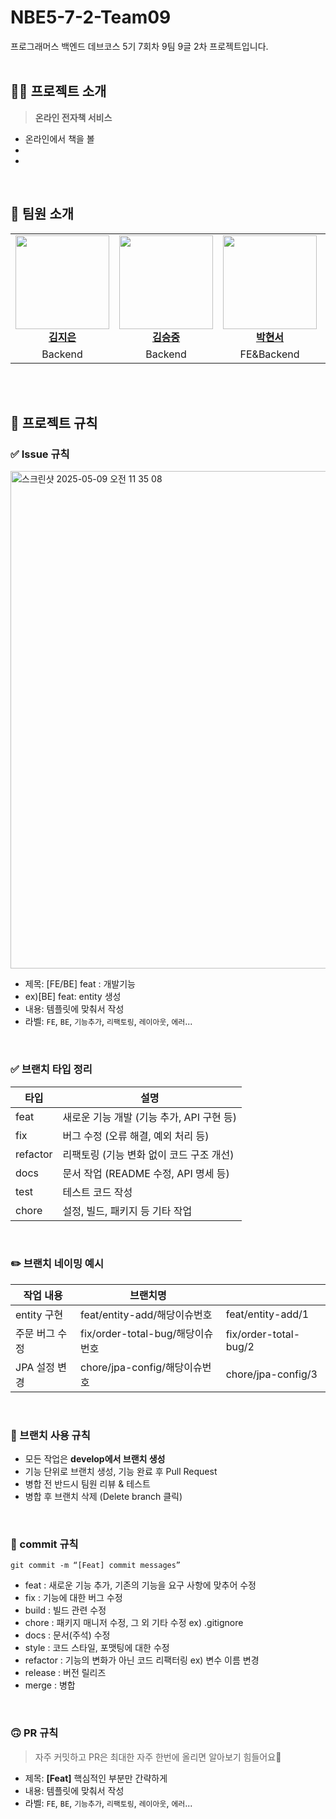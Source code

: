 # NBE5-7-2-Team09
프로그래머스 백엔드 데브코스 5기 7회차 9팀 9글 2차 프로젝트입니다.
<br>
<br>
## 🙋‍♀️ **프로젝트 소개**
> **온라인 전자책 서비스**
- 온라인에서 책을 볼 
- 
- 

<br>

## 👯 **팀원 소개**

<table>
  <tr>
    <td align="center">
      <a href="https://github.com/iamjieunkim"><img src="https://avatars.githubusercontent.com/u/83564946?v=4" width="150px"/></a><br/>
      <a href="https://github.com/iamjieunkim"><b>김지은</b></a>
    </td>
    <td align="center">
      <a href="https://github.com/kimsj0970"><img src="https://avatars.githubusercontent.com/u/53886275?v=4" width="150px"/></a><br/>
      <a href="https://github.com/kimsj0970"><b>김승중</b></a>
    </td>
    <td align="center">
      <a href="https://github.com/hyunwestpark"><img src="https://avatars.githubusercontent.com/u/123967536?v=4" width="150px"/></a><br/>
      <a href="https://github.com/hyunwestpark"><b>박현서</b></a>
    </td>
    <td align="center">
      <a href="https://github.com/chw0912"><img src="https://avatars.githubusercontent.com/u/95081400?v=4" width="150px"/></a><br/>
      <a href="https://github.com/chw0912"><b>최희웅</b></a>
    </td>
    <td align="center">
      <a href="https://github.com/HwuanPage"><img src="https://avatars.githubusercontent.com/u/39082854?v=4" width="150px"/></a><br/>
      <a href="https://github.com/HwuanPage"><b>황성철</b></a>
    </td>
  </tr>
  <tr>
    <td align="center">Backend</td>
    <td align="center">Backend</td>
    <td align="center">FE&Backend</td>
    <td align="center">Backend</td>
    <td align="center">Backend</td>
  </tr>
</table>

<br>
<br>

## 📏 **프로젝트 규칙**
### ✅ Issue 규칙
<img width="796" alt="스크린샷 2025-05-09 오전 11 35 08" src="https://github.com/user-attachments/assets/27e57572-c61c-4958-8f39-e52ae7b3d16f" />

- 제목: [FE/BE] feat : 개발기능
- ex)[BE] feat: entity 생성
- 내용: 템플릿에 맞춰서 작성
- 라벨: `FE`, `BE`, `기능추가`, `리팩토링`, `레이아웃`, `에러`...
<br>

### ✅ 브랜치 타입 정리

| **타입** | **설명** |
| --- | --- |
| feat | 새로운 기능 개발 (기능 추가, API 구현 등) |
| fix | 버그 수정 (오류 해결, 예외 처리 등) |
| refactor | 리팩토링 (기능 변화 없이 코드 구조 개선) |
| docs | 문서 작업 (README 수정, API 명세 등) |
| test | 테스트 코드 작성 |
| chore | 설정, 빌드, 패키지 등 기타 작업 |
<br>

### **✏️ 브랜치 네이밍 예시**

| **작업 내용** | **브랜치명** |  |
| --- | --- | --- |
| entity 구현 | feat/entity-add/해당이슈번호 | feat/entity-add/1 |
| 주문 버그 수정 | fix/order-total-bug/해당이슈번호 | fix/order-total-bug/2 |
| JPA 설정 변경 | chore/jpa-config/해당이슈번호 | chore/jpa-config/3 |
<br>

### **📘 브랜치 사용 규칙**

- 모든 작업은 **develop에서 브랜치 생성**
- 기능 단위로 브랜치 생성, 기능 완료 후 Pull Request
- 병합 전 반드시 팀원 리뷰 & 테스트
- 병합 후 브랜치 삭제 (Delete branch 클릭)
<br>

### 🤯 commit 규칙
`git commit -m “[Feat] commit messages”`

- feat : 새로운 기능 추가, 기존의 기능을 요구 사항에 맞추어 수정
- fix : 기능에 대한 버그 수정
- build : 빌드 관련 수정
- chore : 패키지 매니저 수정, 그 외 기타 수정 ex) .gitignore
- docs : 문서(주석) 수정
- style : 코드 스타일, 포맷팅에 대한 수정
- refactor : 기능의 변화가 아닌 코드 리팩터링 ex) 변수 이름 변경
- release : 버전 릴리즈
- merge : 병합

<br>

### 🙃 PR 규칙

> 자주 커밋하고 PR은 최대한 자주 한번에 올리면 알아보기 힘들어요🥲
> 
- 제목: **[Feat]** 핵심적인 부분만 간략하게
- 내용: 템플릿에 맞춰서 작성
- 라벨: `FE`, `BE`, `기능추가`, `리팩토링`, `레이아웃`, `에러`...
